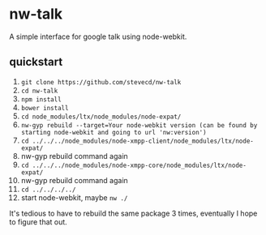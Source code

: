 # nw-talk

A simple interface for google talk using node-webkit.

## quickstart
1. `git clone https://github.com/stevecd/nw-talk`
2. `cd nw-talk`
3. `npm install`
4. `bower install`
5. `cd node_modules/ltx/node_modules/node-expat/`
6. `nw-gyp rebuild --target=Your node-webkit version (can be found by starting node-webkit and going to url 'nw:version')`
7. `cd ../../../node_modules/node-xmpp-client/node_modules/ltx/node-expat/`
8. nw-gyp rebuild command again
9. `cd ../../../node_modules/node-xmpp-core/node_modules/ltx/node-expat/`
10. nw-gyp rebuild command again
11. `cd ../../../../`
12. start node-webkit, maybe `nw ./`

It's tedious to have to rebuild the same package 3 times, eventually I hope to figure that out.
